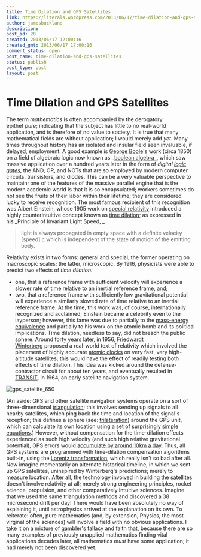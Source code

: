 ```yaml
---
title: Time Dilation and GPS Satellites
link: https://literals.wordpress.com/2013/06/17/time-dilation-and-gps-satellites/
author: jamesbuckland
description: 
post_id: 20
created: 2013/06/17 12:00:16
created_gmt: 2013/06/17 17:00:16
comment_status: open
post_name: time-dilation-and-gps-satellites
status: publish
post_type: post
layout: post
---
```


# Time Dilation and GPS Satellites

The term _mathematics_ is often accompanied by the derogatory epithet _pure_; indicating that the subject has little to no real-world application, and is therefore of no value to society. It is true that many mathematical fields are without application; I would merely add _yet._ Many times throughout history has an isolated and insular field seen invaluable, if delayed, employment. A good example is [George Boole](http://en.wikipedia.org/wiki/George_Boole)'s work (circa 1850) on a field of algebraic logic now known as _[boolean algebra_](http://en.wikipedia.org/wiki/Boolean_algebra), which saw massive application over a hundred years later in the form of _digital [logic gates](https://en.wikipedia.org/wiki/Logic_gate)_, the AND, OR, and NOTs that are so employed by modern computer circuits, transistors, and diodes. This can be a very valuable perspective to maintain; one of the features of the massive parallel engine that is the modern academic world is that it is so encapsulated; workers sometimes do not see the fruits of their labor within their lifetime; they are considered lucky to receive recognition. The most famous recipient of this recognition was Albert Einstein, whose 1905 work on [special relativity](http://en.wikipedia.org/wiki/Special_relativity) introduced a highly counterintuitive concept known as [time dilation](http://en.wikipedia.org/wiki/Time_dilation); as expressed in his _Principle of Invariant Light Speed, _

> light is always propagated in empty space with a definite <del>velocity</del> [speed] _c_ which is independent of the state of motion of the emitting body.

Relativity exists in two forms: general and special, the former operating on macroscopic scales; the latter, microscopic. By 1916, physicists were able to predict two effects of _time dilation:_

  * one, that a reference frame with sufficient velocity will experience a slower rate of time relative to an inertial reference frame, and;
  * two, that a reference frame with sufficiently low gravitational potential will experience a similarly slowed rate of time relative to an inertial reference frame.
At the time, this work was, of course, internationally recognized and acclaimed; Einstein became a celebrity even to the layperson; however, this fame was due to partially to the [mass-energy equivalence](http://en.wikipedia.org/wiki/Mass%E2%80%93energy_equivalence) and partially to his work on the atomic bomb and its political implications. Time dilation, needless to say, did not breach the public sphere. Around forty years later, in 1956, [Friedwardt Winterberg](http://en.wikipedia.org/wiki/Friedwardt_Winterberg) proposed a real-world text of relativity which involved the placement of highly accurate [atomic clocks](http://en.wikipedia.org/wiki/Atomic_clock) on very fast, very high-altitude satellites; this would have the effect of readily testing both effects of time dilation. This idea was kicked around the defense-contractor circuit for about ten years, and eventually resulted in [TRANSIT](http://en.wikipedia.org/wiki/Transit_\(satellite\)), in 1964, an early satellite navigation system. 

![gps_satellite_650](http://literals.files.wordpress.com/2013/06/gps_satellite_650.jpg?w=300)

(An aside: GPS and other satellite navigation systems operate on a sort of three-dimensional [triangulation](http://en.wikipedia.org/wiki/Triangulation); this involves sending up signals to all nearby satellites, which ping back the time and location of the signal's reception; this defines a sphere (see: [trilateration](http://en.wikipedia.org/wiki/Trilateration)) around the GPS unit, which can calculate its own location using a set of [surprisingly simple equations](http://en.wikipedia.org/wiki/Global_Positioning_System#Navigation_equations).) However, without compensation for the time-dilation effects experienced as such high velocity (and such high relative gravitational potential), GPS errors would [accumulate by around 10km a day](http://www.astronomy.ohio-state.edu/~pogge/Ast162/Unit5/gps.html). Thus, all GPS systems are programmed with time-dilation compensation algorithms built-in, using the [Lorentz transformation](http://en.wikipedia.org/wiki/Lorentz_factor), which really isn't so bad after all. Now imagine momentarily an alternate historical timeline, in which we sent up GPS satellites, uninspired by Winterberg's predictions; merely to measure location. After all, the technology involved in building the satellites doesn't involve relativity at all; merely strong engineering principles, rocket science, propulsion, and other comparatively intuitive sciences. Imagine that we used the same triangulation methods and discovered a 38 microsecond drift per day! There would have been absolutely no way of explaining it, until astrophysics arrived at the explanation on its own. To reiterate: often, pure mathematics (and, by extension, Physics, the most virginal of the sciences) will involve a field with no obvious applications. I take it on a mixture of gambler's fallacy and faith that, because there are so many examples of previously unapplied mathematics finding vital applications decades later, all mathematics _must_ have some application; it had merely not been discovered yet.
